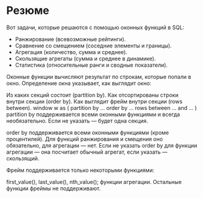 # Резюме

Вот задачи, которые решаются с помощью оконных функций в SQL:

  * Ранжирование (всевозможные рейтинги).
  * Сравнение со смещением (соседние элементы и границы).
  * Агрегация (количество, сумма и среднее).
  * Скользящие агрегаты (сумма и среднее в динамике).
  * Статистика (относительные ранги и сводные показатели).

  
Оконные функции вычисляют результат по строкам, которые попали в окно. Определение окна указывает, как выглядит окно:

Из каких секций состоит (partition by).
Как отсортированы строки внутри секции (order by).
Как выглядит фрейм внутри секции (rows between).
window w as (
  partition by ...
  order by ...
  rows between ... and ...
)
partition by поддерживается всеми оконными функциями и всегда необязательно. Если не указать — будет одна секция.

order by поддерживается всеми оконными функциями (кроме процентилей). Для функций ранжирования и смещения оно обязательно, для агрегации — нет. Если не указать order by для функции агрегации — она посчитает обычный агрегат, если указать — скользящий.

Фрейм поддерживается только некоторыми функциями:

first_value(), last_value(), nth_value();
функции агрегации.
Остальные функции фреймы не поддерживают.
